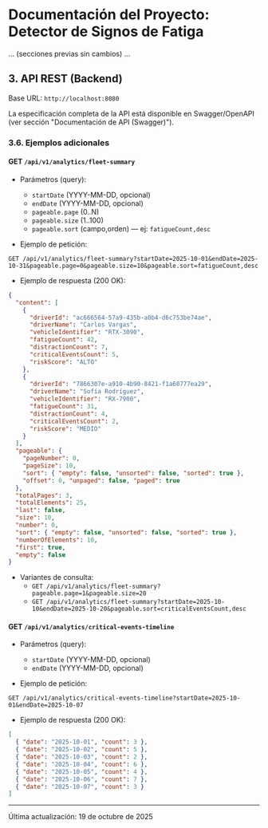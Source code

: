 # Documentación del Proyecto: Detector de Signos de Fatiga

... (secciones previas sin cambios) ...

## 3. API REST (Backend)

Base URL: `http://localhost:8080`

La especificación completa de la API está disponible en Swagger/OpenAPI (ver sección "Documentación de API (Swagger)").

### 3.6. Ejemplos adicionales

#### GET `/api/v1/analytics/fleet-summary`
- Parámetros (query):
  - `startDate` (YYYY-MM-DD, opcional)
  - `endDate` (YYYY-MM-DD, opcional)
  - `pageable.page` (0..N)
  - `pageable.size` (1..100)
  - `pageable.sort` (campo,orden) — ej: `fatigueCount,desc`

- Ejemplo de petición:
```
GET /api/v1/analytics/fleet-summary?startDate=2025-10-01&endDate=2025-10-31&pageable.page=0&pageable.size=10&pageable.sort=fatigueCount,desc
```

- Ejemplo de respuesta (200 OK):
```json
{
  "content": [
    {
      "driverId": "ac666564-57a9-435b-a0b4-d6c753be74ae",
      "driverName": "Carlos Vargas",
      "vehicleIdentifier": "RTX-3090",
      "fatigueCount": 42,
      "distractionCount": 7,
      "criticalEventsCount": 5,
      "riskScore": "ALTO"
    },
    {
      "driverId": "7866307e-a910-4b90-8421-f1a60777ea29",
      "driverName": "Sofía Rodríguez",
      "vehicleIdentifier": "RX-7900",
      "fatigueCount": 31,
      "distractionCount": 4,
      "criticalEventsCount": 2,
      "riskScore": "MEDIO"
    }
  ],
  "pageable": {
    "pageNumber": 0,
    "pageSize": 10,
    "sort": { "empty": false, "unsorted": false, "sorted": true },
    "offset": 0, "unpaged": false, "paged": true
  },
  "totalPages": 3,
  "totalElements": 25,
  "last": false,
  "size": 10,
  "number": 0,
  "sort": { "empty": false, "unsorted": false, "sorted": true },
  "numberOfElements": 10,
  "first": true,
  "empty": false
}
```

- Variantes de consulta:
  - `GET /api/v1/analytics/fleet-summary?pageable.page=1&pageable.size=20`
  - `GET /api/v1/analytics/fleet-summary?startDate=2025-10-10&endDate=2025-10-20&pageable.sort=criticalEventsCount,desc`

#### GET `/api/v1/analytics/critical-events-timeline`
- Parámetros (query):
  - `startDate` (YYYY-MM-DD, opcional)
  - `endDate` (YYYY-MM-DD, opcional)

- Ejemplo de petición:
```
GET /api/v1/analytics/critical-events-timeline?startDate=2025-10-01&endDate=2025-10-07
```

- Ejemplo de respuesta (200 OK):
```json
[
  { "date": "2025-10-01", "count": 3 },
  { "date": "2025-10-02", "count": 5 },
  { "date": "2025-10-03", "count": 2 },
  { "date": "2025-10-04", "count": 6 },
  { "date": "2025-10-05", "count": 4 },
  { "date": "2025-10-06", "count": 7 },
  { "date": "2025-10-07", "count": 3 }
]
```

---

Última actualización: 19 de octubre de 2025
